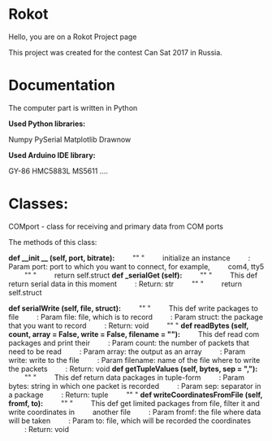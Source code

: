 <h1>Rokot</h1>

Hello, you are on a Rokot Project page

This project was created for the contest Can Sat 2017 in Russia.

<h1>Documentation</h1>

The computer part is written in Python

<b>Used Python libraries:</b>

Numpy
PySerial
Matplotlib
Drawnow

<b>Used Arduino IDE library:</b>

GY-86
HMC5883L
MS5611
....

<h1>Classes:</h1>

COMport - class for receiving and primary data from COM ports

The methods of this class:

<b>def __init __ (self, port, bitrate):</b>
        "" "
        initialize an instance
        : Param port: port to which you want to connect, for example,
        com4, tty5
        "" "
        return self.struct
<b>def _serialGet (self):</b>
        "" "
        This def return serial data in this moment
        : Return: str
        "" "
        return self.struct

<b>def serialWrite (self, file, struct):</b>
        "" "
        This def write packages to file
        : Param file: file, which is to record
        : Param struct: the package that you want to record
        : Return: void
        "" "
<b>def readBytes (self, count, array = False, write = False, filename = ""):</b>
        This def read com packages and print their
        : Param count: the number of packets that need to be read
        : Param array: the output as an array
        : Param write: write to the file
        : Param filename: name of the file where to write the packets
        : Return: void
<b>def getTupleValues (self, bytes, sep = ","):</b>
        "" "
        This def return data packages in tuple-form
        : Param bytes: string in which one packet is recorded
        : Param sep: separator in a package
        : Return: tuple
        "" "
<b>def writeCoordinatesFromFile (self, fromf, to):</b>
        "" "
        This def get limited packages from file, filter it and write coordinates in
        another file
        : Param fromf: the file where data will be taken
        : Param to: file, which will be recorded the coordinates
        : Return: void
